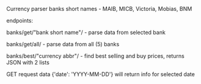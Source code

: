 Currency parser
banks short names - MAIB, MICB, Victoria, Mobias, BNM

endpoints:

banks/get/"bank short name"/ - parse data from selected bank

banks/get/all/ - parse data from all (5) banks

banks/best/"currency abbr"/ - find best selling and buy prices, returns JSON with 2 lists


GET request data {'date': 'YYYY-MM-DD'} will return info for selected date

